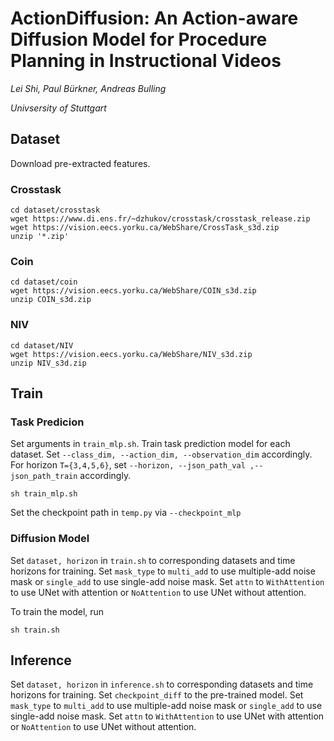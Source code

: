 # ActionDiffusion: An Action-aware Diffusion Model for Procedure Planning in Instructional Videos

*Lei Shi, Paul Bürkner, Andreas Bulling*

*Univsersity of Stuttgart*

## Dataset

Download pre-extracted features.


### Crosstask

```
cd dataset/crosstask
wget https://www.di.ens.fr/~dzhukov/crosstask/crosstask_release.zip
wget https://vision.eecs.yorku.ca/WebShare/CrossTask_s3d.zip
unzip '*.zip'
```

### Coin

```
cd dataset/coin
wget https://vision.eecs.yorku.ca/WebShare/COIN_s3d.zip
unzip COIN_s3d.zip
```

### NIV

```
cd dataset/NIV
wget https://vision.eecs.yorku.ca/WebShare/NIV_s3d.zip
unzip NIV_s3d.zip
```

## Train

### Task Predicion

Set arguments in `train_mlp.sh`. Train task prediction model for each dataset. Set `--class_dim, --action_dim, --observation_dim` accordingly.  For horizon `T={3,4,5,6}`, set `--horizon, --json_path_val ,--json_path_train` accordingly.

```
sh train_mlp.sh
```

Set the checkpoint path in `temp.py` via `--checkpoint_mlp`


### Diffusion Model

Set `dataset, horizon` in `train.sh` to corresponding datasets and time horizons for training. Set `mask_type` to `multi_add` to use multiple-add noise mask or `single_add` to use single-add noise mask. Set `attn` to `WithAttention` to use UNet with attention or `NoAttention` to use UNet without attention.

To train the model, run

```
sh train.sh
```

## Inference

Set `dataset, horizon` in `inference.sh` to corresponding datasets and time horizons for training. Set `checkpoint_diff` to the pre-trained model.
Set `mask_type` to `multi_add` to use multiple-add noise mask or `single_add` to use single-add noise mask. Set `attn` to `WithAttention` to use UNet with attention or `NoAttention` to use UNet without attention.
